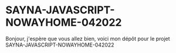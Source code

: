 # SAYNA-JAVASCRIPT-NOWAYHOME-042022
Bonjour, j'espère que vous allez bien, voici mon dépôt pour le projet SAYNA-JAVASCRIPT-NOWAYHOME-042022
